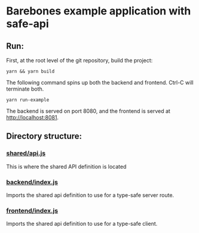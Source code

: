 # Barebones example application with safe-api

## Run:

First, at the root level of the git repository, build the project:
```
yarn && yarn build
```

The following command spins up both the backend and frontend. Ctrl-C will terminate both.

```
yarn run-example
```

The backend is served on port 8080, and the frontend is served at [http://localhost:8081](http://localhost:8081).

## Directory structure:

### [shared/api.js](shared/api.js)
This is where the shared API definition is located

### [backend/index.js](backend/index.js)
Imports the shared api definition to use for a type-safe server route.


### [frontend/index.js](frontend/index.js)
Imports the shared api definition to use for a type-safe client.
